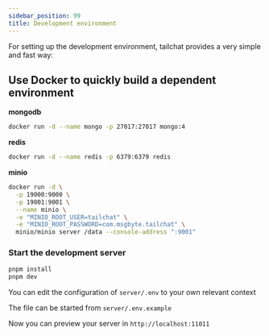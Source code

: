 ```yaml
---
sidebar_position: 99
title: Development environment
---
```


For setting up the development environment, tailchat provides a very simple and fast way:

## Use Docker to quickly build a dependent environment

**mongodb**
```bash
docker run -d --name mongo -p 27017:27017 mongo:4
```

**redis**
```bash
docker run -d --name redis -p 6379:6379 redis
```

**minio**
```bash
docker run -d \
  -p 19000:9000 \
  -p 19001:9001 \
  --name minio \
  -e "MINIO_ROOT_USER=tailchat" \
  -e "MINIO_ROOT_PASSWORD=com.msgbyte.tailchat" \
  minio/minio server /data --console-address ":9001"
```

### Start the development server

```bash
pnpm install
pnpm dev
```

You can edit the configuration of `server/.env` to your own relevant context

The file can be started from `server/.env.example`

Now you can preview your server in `http://localhost:11011`
